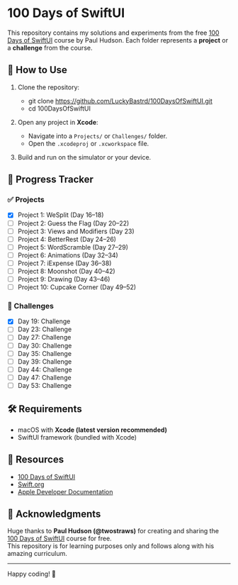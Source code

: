# 100 Days of SwiftUI
This repository contains my solutions and experiments from the free [100 Days of SwiftUI](https://www.hackingwithswift.com/100/swiftui) course by Paul Hudson. Each folder represents a **project** or a **challenge** from the course.

## 🚀 How to Use
1. Clone the repository:
   - git clone https://github.com/LuckyBastrd/100DaysOfSwiftUI.git
   - cd 100DaysOfSwiftUI

2. Open any project in **Xcode**:
   - Navigate into a `Projects/` or `Challenges/` folder.
   - Open the `.xcodeproj` or `.xcworkspace` file.

3. Build and run on the simulator or your device.

## 📅 Progress Tracker
### ✅ Projects
- [x] Project 1: WeSplit (Day 16–18)
- [ ] Project 2: Guess the Flag (Day 20–22)
- [ ] Project 3: Views and Modifiers (Day 23)
- [ ] Project 4: BetterRest (Day 24–26)
- [ ] Project 5: WordScramble (Day 27–29)
- [ ] Project 6: Animations (Day 32–34)
- [ ] Project 7: iExpense (Day 36–38)
- [ ] Project 8: Moonshot (Day 40–42)
- [ ] Project 9: Drawing (Day 43–46)
- [ ] Project 10: Cupcake Corner (Day 49–52)

### 📝 Challenges
- [x] Day 19: Challenge
- [ ] Day 23: Challenge
- [ ] Day 27: Challenge
- [ ] Day 30: Challenge
- [ ] Day 35: Challenge
- [ ] Day 39: Challenge
- [ ] Day 44: Challenge
- [ ] Day 47: Challenge
- [ ] Day 53: Challenge

## 🛠 Requirements
- macOS with **Xcode (latest version recommended)**
- SwiftUI framework (bundled with Xcode)

## 📖 Resources
- [100 Days of SwiftUI](https://www.hackingwithswift.com/100/swiftui)
- [Swift.org](https://swift.org)
- [Apple Developer Documentation](https://developer.apple.com/documentation/swiftui)

## 🙏 Acknowledgments
Huge thanks to **Paul Hudson (@twostraws)** for creating and sharing the [100 Days of SwiftUI](https://www.hackingwithswift.com/100/swiftui) course for free.  
This repository is for learning purposes only and follows along with his amazing curriculum.

---
Happy coding! 🚀
